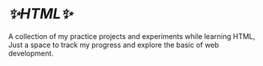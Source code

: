 # *✨HTML✨*
A collection of my practice projects and  experiments while learning HTML, Just a space to track my progress and explore the basic of web development.

